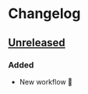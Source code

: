 Changelog
=========

[Unreleased]
------------

### Added
- New workflow :tada:

[github]: https://github.com/shirohana/alfred3-youtube-control

[Unreleased]: https://github.com/shirohana/alfred3-youtube-control/compare/v0.1.0...dev
[0.1.0]: https://github.com/shirohana/alfred3-youtube-control/releases/tag/v0.1.0
